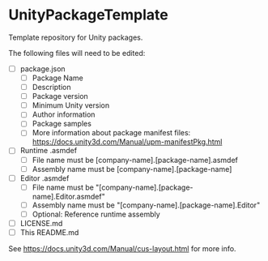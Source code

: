 # UnityPackageTemplate
 
Template repository for Unity packages.

The following files will need to be edited:

- [ ] package.json
  - [ ] Package Name
  - [ ] Description
  - [ ] Package version
  - [ ] Minimum Unity version
  - [ ] Author information
  - [ ] Package samples
  - [ ] More information about package manifest files: https://docs.unity3d.com/Manual/upm-manifestPkg.html
- [ ] Runtime .asmdef
  - [ ] File name must be [company-name].[package-name].asmdef
  - [ ] Assembly name must be [company-name].[package-name]
- [ ] Editor .asmdef
  - [ ] File name must be "[company-name].[package-name].Editor.asmdef"
  - [ ] Assembly name must be "[company-name].[package-name].Editor"
  - [ ] Optional: Reference runtime assembly
- [ ] LICENSE.md
- [ ] This README.md

See https://docs.unity3d.com/Manual/cus-layout.html for more info.
